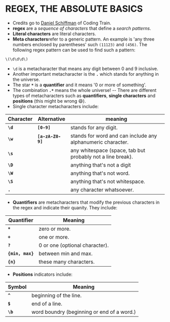 # REGEX, THE ABSOLUTE BASICS
- Credits go to [Daniel Schiffman](https://github.com/shiffman) of Coding Train.
- **regex** are a *sequence of characters* that define a *search patterns*.
- **Literal characters** are literal characters.
- **Meta characters**refer to a generic pattern. An example is 'any three numbers enclosed by parentheses' such `(11123)` and `(456)`. The following regex pattern can be used to find such a pattern:
```regex
\(\d\d\d\)
```
- `\d` is a metacharacter that means any digit between 0 and 9 inclusive.
- Another important metacharacter is the **`.`** which stands for anything in the universe.
- The star **`*`** is a **quantifier** and it means '0 or more of something'.
- The combination **`.*`** means the whole universe!
-- There are different types of metacharacters such as **quantifiers**, **single characters** and **positions** (this might be wrong :smile:).
- Single character metacharacters include:

| Character | Alternative | meaning
| --- | --- | --- |
| **`\d`** | **`[0-9]`** | stands for any digit.
| **`\w`** | **`[a-zA-Z0-9]`** | stands for word and can include any alphanumeric character.
| **`\s`** | | any whitespace (space, tab but probably not a line break).
| **`\D`** | | anything that's not a digit
| **`\W`** | | anything that's not word.
| **`\S`** | | anything that's not whitespace.
| **`.`** | | any character whatsoever. 

- **Quantifiers** are metacharacters that modify the previous characters in the regex and indicate their quanity. They include:

| Quantifier | Meaning
| --- | --- |
| **`*`** | zero or more.
| **`+`** | one or more.
| **`?`**  | 0 or one (optional character).
| **`{min, max}`** | between min and max.
| **`{n}`** | these many characters.

- **Positions** indicators include:

| Symbol | Meaning 
| --- | --- |
| **`^`** | beginning of the line.
| **`$`** | end of a line.
| **`\b`** | word boundry (beginning or end of a word.)
